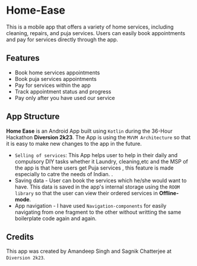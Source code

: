 # Home-Ease
This is a mobile app that offers a variety of home services, including cleaning, repairs, and puja services. Users can easily book appointments and pay for services directly through the app.

## Features
* Book home services appointments
* Book puja services appointments
* Pay for services within the app
* Track appointment status and progress
* Pay only after you have used our service

## App Structure 

**Home Ease** is an Android App built using `Kotlin` during the 36-Hour Hackathon **Diversion 2k23**. The App is using the `MVVM Architecture` so that it is easy to make new changes to the app in the future.

* `Selling of services`: This App helps user to help in their daily and compulsory DIY tasks whether it Laundry, cleaning,etc and the MSP of the app is that here users get Puja services , this feature is made especially to catre the needs of Indian. .
* Saving data - User can book the services which he/she would want to have. This data is saved in the app's internal storage using the `ROOM library`
so that the user can view their ordered services in **Offline-mode**.
* App navigation - I have used `Navigation-components` for easily navigating from one fragment to the other without writting the same boilerplate code again and again.

## Credits
This app was created by Amandeep Singh and Sagnik Chatterjee at `Diversion 2k23`.
